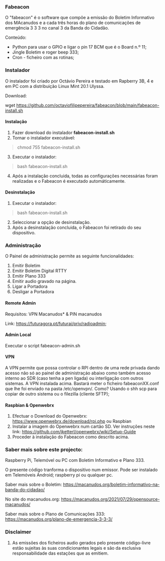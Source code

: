 ### Fabeacon

O "fabeacon" é o software que compõe a emissão do Boletim Informativo dos MAcanudos e a cada três horas do plano de comunicações de emergência 3 3 3 no canal 3 da Banda do Cidadão.

Conteúdo:
- Python para usar o GPIO e ligar o pin 17 BCM que é o Board n.º 11;
- Jingle Boletim e roger beep 333;
- Cron - ficheiro com as rotinas;

### Instalador

O instalador foi criado por Octávio Pereira e testado em Rapberry 3B, 4 e em PC com a distribuição Linux Mint 20.1 Ulyssa.

Download:

wget https://github.com/octaviofilipepereira/fabeacon/blob/main/fabeacon-install.sh

#### Instalação

1. Fazer download do instalador **fabeacon-install.sh**
2. Tornar o instalador executável: 
> chmod 755 fabeacon-install.sh
3. Executar o instalador:
> bash fabeacon-install.sh
4. Após a instalação concluida, todas as configurações necessárias foram realizadas e o Fabeacon é executado automáticamente.

#### Desinstalação

1. Executar o instalador:
> bash fabeacon-install.sh
2. Seleccionar a opção de desinstalação.
2. Após a desinstalação concluida, o Fabeacon foi retirado do seu dispositivo.

### Administração

O Painel de administração permite as seguinte funcionalidades: 

1. Emitir Boletim
2. Emitir Boletim Digital RTTY
3. Emitir Plano 333
4. Emitir audio gravado na página.
5. Ligar a Portadora
6. Desligar a Portadora 

#### Remote Admin

Requisitos: VPN Macanudos* & PIN macanudos

Link: https://futuragora.pt/futurai/priv/radioadmin;


#### Admin Local

Executar o script fabeacon-admin.sh

#### VPN

A VPN permite que possa controlar o RPI dentro de uma rede privada dando acesso não só ao painel de administraçáo abaixo como também acesso interno ao SDR (caso tenha a pen ligada) ou interligação com outros sistemas.
A VPN instalada acima. Bastará meter o ficheiro fabeaconXX.conf que lhe foi enviado na pasta /etc/openvpn/. Como? Usando o shh scp para copiar de outro sistema ou o filezilla (cliente SFTP); 
 
#### Raspbian & Openwebrx
1. Efectuar o Download do Openwebrx: https://www.openwebrx.de/download/rpi.php ou Raspbian
2. Instalar a imagem do Openwebrx num cartão SD. Ver instruções neste link: https://github.com/jketterl/openwebrx/wiki/Setup-Guide
3. Proceder à instalação do Fabeacon como descrito acima.

### Saber mais sobre este projecto: 

Raspberry Pi, Telemóvel ou PC com Boletim Informativo e Plano 333.

O presente código tranforma o dispositivo num emissor. Pode ser instalado em Telemóveis Android; raspberry pi ou qualquer pc.

Saber mais sobre o Boletim: https://macanudos.org/boletim-informativo-na-banda-do-cidadao/

No site do macanudos.org: https://macanudos.org/2021/07/29/opensource-macanudos/ 

Saber mais sobre o Plano de Comunicações 333: https://macanudos.org/plano-de-emergencia-3-3-3/

### Disclaimer
1. As emissões dos ficheiros audio gerados pelo presente código-livre estão sujeitas às suas condicionantes legais e são da esclusiva responsabilidade das estações que as emitiem.
